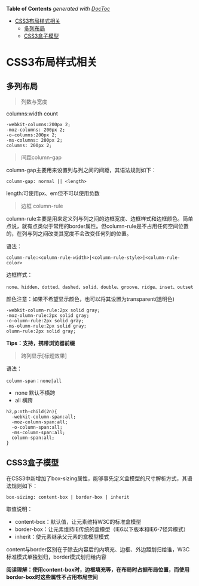 <!-- START doctoc generated TOC please keep comment here to allow auto update -->
<!-- DON'T EDIT THIS SECTION, INSTEAD RE-RUN doctoc TO UPDATE -->
**Table of Contents**  *generated with [DocToc](https://github.com/thlorenz/doctoc)*

- [CSS3布局样式相关](#css3%E5%B8%83%E5%B1%80%E6%A0%B7%E5%BC%8F%E7%9B%B8%E5%85%B3)
  - [多列布局](#%E5%A4%9A%E5%88%97%E5%B8%83%E5%B1%80)
  - [CSS3盒子模型](#css3%E7%9B%92%E5%AD%90%E6%A8%A1%E5%9E%8B)

<!-- END doctoc generated TOC please keep comment here to allow auto update -->

# CSS3布局样式相关

## 多列布局

> 列数与宽度

columns:width count

~~~
-webkit-columns:200px 2;
-moz-columns: 200px 2;
-o-columns:200px 2;
-ms-columns: 200px 2;
columns: 200px 2;
~~~

> 间距column-gap

column-gap主要用来设置列与列之间的间距，其语法规则如下：

	column-gap: normal || <length>

length:可使用px、em但不可以使用负数

> 边框 column-rule

column-rule主要是用来定义列与列之间的边框宽度、边框样式和边框颜色。简单点说，就有点类似于常用的border属性。但column-rule是不占用任何空间位置的，在列与列之间改变其宽度不会改变任何列的位置。

语法：

	column-rule:<column-rule-width>|<column-rule-style>|<column-rule-color>

边框样式：

	none、hidden、dotted、dashed、solid、double、groove、ridge、inset、outset

颜色注意：如果不希望显示颜色，也可以将其设置为transparent(透明色)

~~~
-webkit-column-rule:2px solid gray;
-moz-olumn-rule:2px solid gray;
-o-olumn-rule:2px solid gray;
-ms-olumn-rule:2px solid gray;
olumn-rule:2px solid gray;
~~~

**Tips：支持，携带浏览器前缀**

> 跨列显示[标题效果]

语法：

	column-span：none|all

- none 默认不横跨
- all 横跨

~~~
h2,p:nth-child(2n){
  -webkit-column-span:all;
  -moz-column-span:all;
  -o-column-span:all;
  -ms-column-span:all;
  column-span:all;
}
~~~

## CSS3盒子模型

在CSS3中新增加了box-sizing属性，能够事先定义盒模型的尺寸解析方式，其语法规则如下：

	box-sizing: content-box | border-box | inherit

取值说明：

- content-box：默认值，让元素维持W3C的标准盒模型
- border-box：让元素维持IE传统的盒模型（IE6以下版本和IE6-7怪异模式）
- inherit：使元素继承父元素的盒模型模式

content与border区别在于除去内容后的内填充、边框、外边距划归给谁，W3C标准模式单独划归，border模式划归给内容

**阅读理解：使用content-box时，边框填充等，在布局时占据布局位置，而使用border-box时这些属性不占用布局空间**


